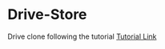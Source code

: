 # Drive-Store
Drive clone following the tutorial
[Tutorial Link](https://www.youtube.com/watch?v=c-hKSbzooAg)
